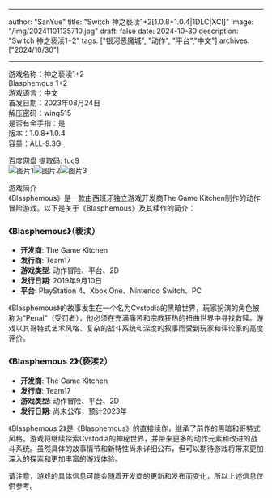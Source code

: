 
---
author: "SanYue"
title: "Switch 神之亵渎1+2[1.0.8+1.0.4|1DLC|XCI]"
image: "/img/20241101135710.jpg"
draft: false
date: 2024-10-30
description: "Switch 神之亵渎1+2"
tags: ["银河恶魔城", "动作", "平台","中文"]
archives: ["2024/10/30"]

---

游戏名称：神之亵渎1+2   
Blasphemous 1+2    
游戏语言：中文  
首发日期：2023年08月24日  
解压密码：wing515  
是否有金手指：是  
版本：1.0.8+1.0.4   
容量：ALL-9.3G

[百度网盘](https://pan.baidu.com/s/1_VtQ4H0pXGHRYZc1MuEpoQ) 提取码: fuc9  
![图片1](/img/ee0a20de1d4c6.jpg)![图片2](/img/a7e6bb394dbf.jpg)![图片3](/img/77966403d5.jpg)  

游戏简介  
《Blasphemous》是一款由西班牙独立游戏开发商The Game Kitchen制作的动作冒险游戏。以下是关于《Blasphemous》及其续作的简介：

### 《Blasphemous》（亵渎）

- **开发商**: The Game Kitchen
- **发行商**: Team17
- **游戏类型**: 动作冒险、平台、2D
- **发行日期**: 2019年9月10日
- **平台**: PlayStation 4、Xbox One、Nintendo Switch、PC

《Blasphemous》的故事发生在一个名为Cvstodia的黑暗世界，玩家扮演的角色被称为“Penal”（受罚者），他必须在充满痛苦和宗教狂热的扭曲世界中寻找救赎。游戏以其哥特式艺术风格、复杂的战斗系统和深度的叙事而受到玩家和评论家的高度评价。

### 《Blasphemous 2》（亵渎2）

- **开发商**: The Game Kitchen
- **发行商**: Team17
- **游戏类型**: 动作冒险、平台、2D
- **发行日期**: 尚未公布，预计2023年

《Blasphemous 2》是《Blasphemous》的直接续作，继承了前作的黑暗和哥特式风格。游戏将继续探索Cvstodia的神秘世界，并带来更多的动作元素和改进的战斗系统。虽然具体的故事情节和新特性尚未详细公布，但可以期待游戏将带来更加深入的探索和更加丰富的游戏体验。

请注意，游戏的具体信息可能会随着开发商的更新和发布而变化，所以上述信息仅供参考。
